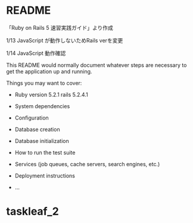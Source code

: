 # README
「Ruby on Rails 5 速習実践ガイド」より作成

1/13
JavaScript が動作しないためRails verを変更

1/14
JavaScript 動作確認

This README would normally document whatever steps are necessary to get the
application up and running.

Things you may want to cover:

* Ruby version
5.2.1
rails
5.2.4.1
* System dependencies

* Configuration

* Database creation

* Database initialization

* How to run the test suite

* Services (job queues, cache servers, search engines, etc.)

* Deployment instructions

* ...
# taskleaf_2

